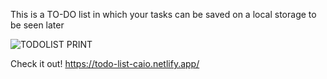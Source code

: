 This is a TO-DO list in which your tasks can be saved on a local storage to be seen later<br>


![TODOLIST PRINT](https://user-images.githubusercontent.com/84105396/155336179-db15ddfd-1f23-4e87-9d98-2cd45926eac6.png)<br>

Check it out! https://todo-list-caio.netlify.app/
